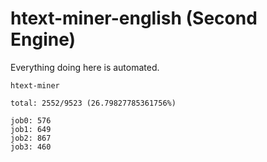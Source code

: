 # htext-miner-english (Second Engine)

Everything doing here is automated.

```
htext-miner

total: 2552/9523 (26.79827785361756%)

job0: 576
job1: 649
job2: 867
job3: 460
```